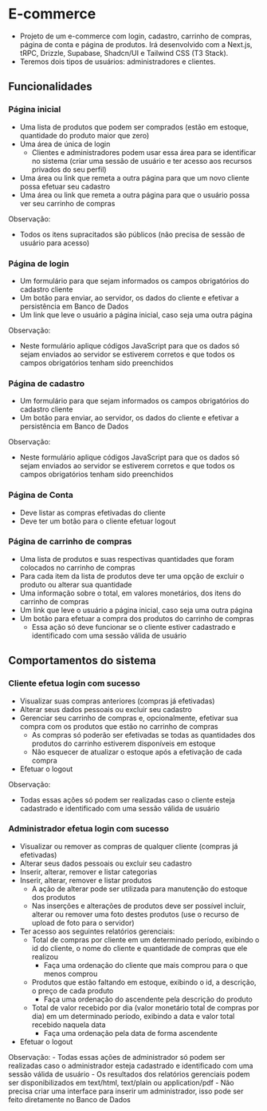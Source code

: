 # E-commerce
- Projeto de um e-commerce com login, cadastro, carrinho de compras, página de conta e página de produtos. Irá desenvolvido com a Next.js, tRPC, Drizzle, Supabase, Shadcn/UI e Tailwind CSS (T3 Stack).
- Teremos dois tipos de usuários: administradores e clientes.

## Funcionalidades

### Página inicial
- Uma lista de produtos que podem ser comprados (estão em estoque, quantidade do produto maior que zero)
- Uma área de única de login
    - Clientes e administradores podem usar essa área para se identificar no sistema (criar uma sessão de usuário e ter acesso aos recursos privados do seu perfil)
- Uma área ou link que remeta a outra página para que um novo cliente possa efetuar seu cadastro
- Uma área ou link que remeta a outra página para que o usuário possa ver seu carrinho de compras

Observação:
- Todos os itens supracitados são públicos (não precisa de sessão de usuário para acesso)

### Página de login
- Um formulário para que sejam informados os campos obrigatórios do cadastro cliente
- Um botão para enviar, ao servidor, os dados do cliente e efetivar a persistência em Banco de Dados
- Um link que leve o usuário a página inicial, caso seja uma outra página

Observação:
- Neste formulário aplique códigos JavaScript para que os dados só sejam enviados ao servidor se estiverem corretos e que todos os campos obrigatórios tenham sido preenchidos

### Página de cadastro
- Um formulário para que sejam informados os campos obrigatórios do cadastro cliente
- Um botão para enviar, ao servidor, os dados do cliente e efetivar a persistência em Banco de Dados

Observação:
- Neste formulário aplique códigos JavaScript para que os dados só sejam enviados ao servidor se estiverem corretos e que todos os campos obrigatórios tenham sido preenchidos

### Página de Conta
- Deve listar as compras efetivadas do cliente
- Deve ter um botão para o cliente efetuar logout

### Página de carrinho de compras
- Uma lista de produtos e suas respectivas quantidades que foram colocados no carrinho de compras
- Para cada item da lista de produtos deve ter uma opção de excluir o produto ou alterar sua quantidade
- Uma informação sobre o total, em valores monetários, dos itens do carrinho de compras
- Um link que leve o usuário a página inicial, caso seja uma outra página
- Um botão para efetuar a compra dos produtos do carrinho de compras
    - Essa ação só deve funcionar se o cliente estiver cadastrado e identificado com uma sessão válida de usuário

## Comportamentos do sistema

### Cliente efetua login com sucesso
- Visualizar suas compras anteriores (compras já efetivadas)
- Alterar seus dados pessoais ou excluir seu cadastro
- Gerenciar seu carrinho de compras e, opcionalmente, efetivar sua compra com os produtos que estão no carrinho de compras
    - As compras só poderão ser efetivadas se todas as quantidades dos produtos do carrinho estiverem disponíveis em estoque
    - Não esquecer de atualizar o estoque após a efetivação de cada compra
- Efetuar o logout

Observação:
- Todas essas ações só podem ser realizadas caso o cliente esteja cadastrado e identificado com uma sessão válida de usuário    

### Administrador efetua login com sucesso
- Visualizar ou remover as compras de qualquer cliente (compras já efetivadas)
- Alterar seus dados pessoais ou excluir seu cadastro
- Inserir, alterar, remover e listar categorias
- Inserir, alterar, remover e listar produtos
    - A ação de alterar pode ser utilizada para manutenção do estoque dos produtos
    - Nas inserções e alterações de produtos deve ser possível incluir, alterar ou remover uma foto destes produtos (use o recurso de upload de foto para o servidor)
- Ter acesso aos seguintes relatórios gerenciais:
    - Total de compras por cliente em um determinado período, exibindo o id do cliente, o nome do cliente e quantidade de compras que ele realizou
        - Faça uma ordenação do cliente que mais comprou para o que menos comprou
    - Produtos que estão faltando em estoque, exibindo o id, a descrição, o preço de cada produto
        - Faça uma ordenação do ascendente pela descrição do produto
    - Total de valor recebido por dia (valor monetário total de compras por dia) em um determinado período, exibindo a data e valor total recebido naquela data
        - Faça uma ordenação pela data de forma ascendente
- Efetuar o logout

Observação:
    - Todas essas ações de administrador só podem ser realizadas caso o administrador esteja cadastrado e identificado com uma sessão válida de usuário
    - Os resultados dos relatórios gerenciais podem ser disponibilizados em text/html, text/plain ou application/pdf
    - Não precisa criar uma interface para inserir um administrador, isso pode ser feito diretamente no Banco de Dados
